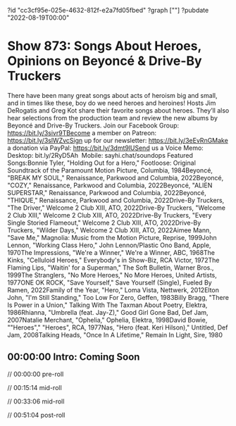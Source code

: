 ?id "cc3cf95e-025e-4632-812f-e2a7fd05fbed"
?graph [""]
?pubdate "2022-08-19T00:00"

# Show 873: Songs About Heroes, Opinions on Beyoncé & Drive-By Truckers

There have been many great songs about acts of heroism big and small, and in times like these, boy do we need heroes and heroines! Hosts Jim DeRogatis and Greg Kot share their favorite songs about heroes. They’ll also hear selections from the production team and review the new albums by Beyoncé and Drive-By Truckers. Join our Facebook Group: https://bit.ly/3sivr9TBecome a member on Patreon: https://bit.ly/3slWZvcSign up for our newsletter: https://bit.ly/3eEvRnGMake a donation via PayPal: https://bit.ly/3dmt9lUSend us a Voice Memo: Desktop: bit.ly/2RyD5Ah  Mobile: sayhi.chat/soundops Featured Songs:Bonnie Tyler, "Holding Out for a Hero," Footloose: Original Soundtrack of the Paramount Motion Picture, Columbia, 1984Beyoncé, "BREAK MY SOUL," Renaissance, Parkwood and Columbia, 2022Beyoncé, "COZY," Renaissance, Parkwood and Columbia, 2022Beyoncé, "ALIEN SUPERSTAR," Renaissance, Parkwood and Columbia, 2022Beyoncé, "THIQUE," Renaissance, Parkwood and Columbia, 2022Drive-By Truckers, "The Driver," Welcome 2 Club XIII, ATO, 2022Drive-By Truckers, "Welcome 2 Club XIII," Welcome 2 Club XIII, ATO, 2022Drive-By Truckers, "Every Single Storied Flameout," Welcome 2 Club XIII, ATO, 2022Drive-By Truckers, "Wilder Days," Welcome 2 Club XIII, ATO, 2022Aimee Mann, "Save Me," Magnolia: Music from the Motion Picture, Reprise, 1999John Lennon, "Working Class Hero," John Lennon/Plastic Ono Band, Apple, 1970The Impressions, "We're a Winner," We're a Winner, ABC, 1968The Kinks, "Celluloid Heroes," Everybody's in Show-Biz, RCA Victor, 1972The Flaming Lips, "Waitin' for a Superman," The Soft Bulletin, Warner Bros., 1999The Stranglers, "No More Heroes," No More Heroes, United Artists, 1977ONE OK ROCK, "Save Yourself," Save Yourself (Single), Fueled By Ramen, 2022Family of the Year, "Hero," Loma Vista, Nettwerk, 2012Elton John, "I'm Still Standing," Too Low For Zero, Geffen, 1983Billy Bragg, "There Is Power in a Union," Talking With The Taxman About Poetry, Elektra, 1986Rhianna, "Umbrella (feat. Jay-Z)," Good Girl Gone Bad, Def Jam, 2007Natalie Merchant, "Ophelia," Ophelia, Elektra, 1998David Bowie, ""Heroes"," "Heroes", RCA, 1977Nas, "Hero (feat. Keri Hilson)," Untitled, Def Jam, 2008Talking Heads, "Once In A Lifetime," Remain In Light, Sire, 1980

## 00:00:00 Intro: Coming Soon

// 00:00:00 pre-roll

// 00:15:14 mid-roll

// 00:33:06 mid-roll

// 00:51:04 post-roll
